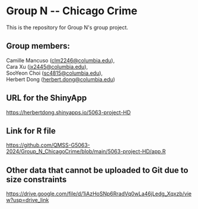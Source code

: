 # Group N -- Chicago Crime
This is the repository for Group N's group project.
## Group members:
Camille Mancuso (clm2246@columbia.edu),   
Cara Xu (jx2445@columbia.edu),   
SooYeon Choi (sc4815@columbia.edu),   
Herbert Dong (herbert.dong@columbia.edu) 
## URL for the ShinyApp
https://herbertdong.shinyapps.io/5063-project-HD
## Link for R file
https://github.com/QMSS-G5063-2024/Group_N_ChicagoCrime/blob/main/5063-project-HD/app.R
## Other data that cannot be uploaded to Git due to size constraints
https://drive.google.com/file/d/1iAzHoSNp6RradVq0wLa46jLedg_Xqxzb/view?usp=drive_link
